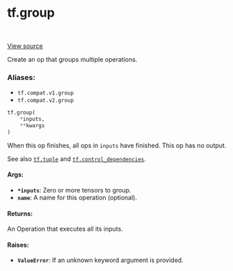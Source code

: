 <div itemscope itemtype="http://developers.google.com/ReferenceObject">
<meta itemprop="name" content="tf.group" />
<meta itemprop="path" content="Stable" />
</div>

# tf.group

<!-- Insert buttons -->

<table class="tfo-notebook-buttons tfo-api" align="left">
</table>

<a target="_blank" href="/code/stable/tensorflow/python/ops/control_flow_ops.py">View source</a>



<!-- Start diff -->
Create an op that groups multiple operations.

### Aliases:

* `tf.compat.v1.group`
* `tf.compat.v2.group`


``` python
tf.group(
    *inputs,
    **kwargs
)
```



<!-- Placeholder for "Used in" -->

When this op finishes, all ops in `inputs` have finished. This op has no
output.

See also <a href="../tf/tuple.md"><code>tf.tuple</code></a> and
<a href="../tf/control_dependencies.md"><code>tf.control_dependencies</code></a>.

#### Args:


* <b>`*inputs`</b>: Zero or more tensors to group.
* <b>`name`</b>: A name for this operation (optional).


#### Returns:

An Operation that executes all its inputs.



#### Raises:


* <b>`ValueError`</b>: If an unknown keyword argument is provided.
